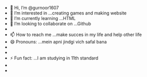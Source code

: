 - 👋 Hi, I’m @gurnoor1607
- 👀 I’m interested in ...creating games and making website 
- 🌱 I’m currently learning ...HTML 
- 💞️ I’m looking to collaborate on ...Github
- 
- 📫 How to reach me ...make succes in my life and  help other life 
- 😄 Pronouns: ...mein apni jindgi vich safal  bana 
-  
- 
- ⚡ Fun fact: ...I am studying in 11th standard
- 
- 

<!---
gurnoor1607/gurnoor1607 is a ✨ special ✨ repository because its `README.md` (this file) appears on your GitHub profile.
You can click the Preview link to take a look at your changes.
--->
